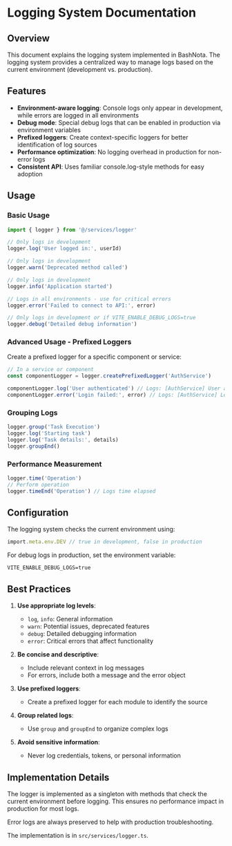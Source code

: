# Logging System Documentation

## Overview

This document explains the logging system implemented in BashNota. The logging system provides a centralized way to manage logs based on the current environment (development vs. production).

## Features

- **Environment-aware logging**: Console logs only appear in development, while errors are logged in all environments
- **Debug mode**: Special debug logs that can be enabled in production via environment variables
- **Prefixed loggers**: Create context-specific loggers for better identification of log sources
- **Performance optimization**: No logging overhead in production for non-error logs
- **Consistent API**: Uses familiar console.log-style methods for easy adoption

## Usage

### Basic Usage

```typescript
import { logger } from '@/services/logger'

// Only logs in development
logger.log('User logged in:', userId)

// Only logs in development
logger.warn('Deprecated method called')

// Only logs in development
logger.info('Application started')

// Logs in all environments - use for critical errors
logger.error('Failed to connect to API:', error)

// Only logs in development or if VITE_ENABLE_DEBUG_LOGS=true
logger.debug('Detailed debug information')
```

### Advanced Usage - Prefixed Loggers

Create a prefixed logger for a specific component or service:

```typescript
// In a service or component
const componentLogger = logger.createPrefixedLogger('AuthService')

componentLogger.log('User authenticated') // Logs: [AuthService] User authenticated
componentLogger.error('Login failed:', error) // Logs: [AuthService] Login failed: [error details]
```

### Grouping Logs

```typescript
logger.group('Task Execution')
logger.log('Starting task')
logger.log('Task details:', details)
logger.groupEnd()
```

### Performance Measurement

```typescript
logger.time('Operation')
// Perform operation
logger.timeEnd('Operation') // Logs time elapsed
```

## Configuration

The logging system checks the current environment using:

```typescript
import.meta.env.DEV // true in development, false in production
```

For debug logs in production, set the environment variable:

```
VITE_ENABLE_DEBUG_LOGS=true
```

## Best Practices

1. **Use appropriate log levels**: 
   - `log`, `info`: General information
   - `warn`: Potential issues, deprecated features
   - `debug`: Detailed debugging information
   - `error`: Critical errors that affect functionality

2. **Be concise and descriptive**:
   - Include relevant context in log messages
   - For errors, include both a message and the error object

3. **Use prefixed loggers**:
   - Create a prefixed logger for each module to identify the source
   
4. **Group related logs**:
   - Use `group` and `groupEnd` to organize complex logs

5. **Avoid sensitive information**:
   - Never log credentials, tokens, or personal information

## Implementation Details

The logger is implemented as a singleton with methods that check the current environment before logging. This ensures no performance impact in production for most logs.

Error logs are always preserved to help with production troubleshooting.

The implementation is in `src/services/logger.ts`.